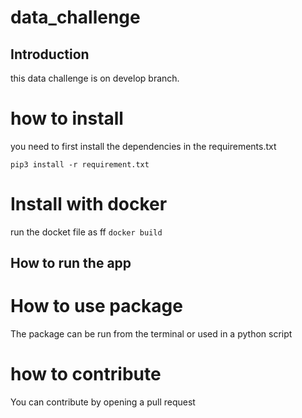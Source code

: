 # data_challenge

## Introduction
this data challenge is on develop branch. 


# how to install

you need to first install the dependencies in the requirements.txt

```pip3 install -r requirement.txt```
# Install with docker
run the docket file as ff
```docker build ```


## How to run the app


# How to use package 

The package can be run from the terminal or used in a python script


# how to contribute 

You can contribute by opening a pull request 
